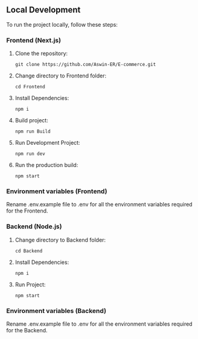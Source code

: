 ## Local Development

To run the project locally, follow these steps:

### Frontend (Next.js)

1. Clone the repository:

   ```   
   git clone https://github.com/Aswin-ER/E-commerce.git
   ```

   
3. Change directory to Frontend folder:
   
    ```
   cd Frontend
    ```



5. Install Dependencies:

   ```   
   npm i
   ```


7. Build project:

   ```   
   npm run Build
   ```


9. Run Development Project:

   ```   
   npm run dev
   ```


11. Run the production build:

    ```   
    npm start
    ```

### Environment variables (Frontend)

   Rename .env.example file to .env for all the environment variables required for the Frontend.

   

### Backend (Node.js)

1. Change directory to Backend folder:

   ```   
   cd Backend
   ```


3. Install Dependencies:

   ```   
   npm i
   ```


5. Run Project:

   ```   
   npm start
   ```

### Environment variables (Backend)

   Rename .env.example file to .env for all the environment variables required for the Backend.
